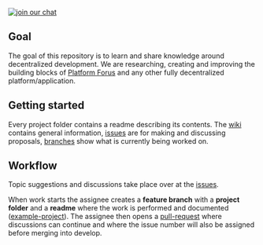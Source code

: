 

[![join our chat](https://img.shields.io/badge/join%20chat-research--and--development-green.svg)](https://chat.forus.io/channel/research-and-development)

## Goal

The goal of this repository is to learn and share knowledge around decentralized development. We are researching, creating and improving the building blocks of [Platform Forus](https://foundation.forus.io/en/platform/) and any other fully decentralized platform/application.

## Getting started

Every project folder contains a readme describing its contents. The [wiki](https://github.com/teamforus/research-and-development/wiki) contains general information, [issues](https://github.com/teamforus/research-and-development/issues) are for making and discussing proposals, [branches](https://github.com/teamforus/research-and-development/branches/all) show what is currently being worked on. 

## Workflow

Topic suggestions and discussions take place over at the [issues](https://github.com/teamforus/research-and-development/issues).

When work starts the assignee creates a **feature branch** with a **project folder** and a **readme** where the work is  performed and documented ([example-project](https://github.com/teamforus/proofs-of-concept/tree/poc0-example/poc0-example)). The assignee then opens a [pull-request](https://github.com/teamforus/research-and-development/pulls) where discussions can continue and where the issue number will also be assigned before merging into develop. 
